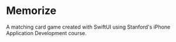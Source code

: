 # Memorize
A matching card game created with SwiftUI using Stanford's iPhone Application Development course.
